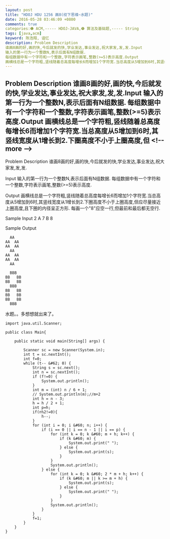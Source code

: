 ```yaml
---
layout: post
title: "HDOJ HDU 1256 画8(绞下思维~水题)"
date: 2016-05-28 03:46:09 +0800
comments: true
categories:❶ ACM,----- HDOJ-JAVA,❺ 算法及基础题,----- String
tags: [java,acm]
keyword: 陈浩翔, 谙忆
description: Problem Description 
谁画8画的好,画的快,今后就发的快,学业发达,事业发达,祝大家发,发,发.Input 
输入的第一行为一个整数N,表示后面有N组数据. 
每组数据中有一个字符和一个整数,字符表示画笔,整数(>=5)表示高度.Output 
画横线总是一个字符粗,竖线随着总高度每增长6而增加1个字符宽.当总高度从5增加到6时,其竖线宽度从1增长到2.下圈高度不小于上圈高度,但 
---
```



Problem Description 
谁画8画的好,画的快,今后就发的快,学业发达,事业发达,祝大家发,发,发.Input 
输入的第一行为一个整数N,表示后面有N组数据. 
每组数据中有一个字符和一个整数,字符表示画笔,整数(>=5)表示高度.Output 
画横线总是一个字符粗,竖线随着总高度每增长6而增加1个字符宽.当总高度从5增加到6时,其竖线宽度从1增长到2.下圈高度不小于上圈高度,但
&#60;!-- more --&#62;
----------

Problem Description
谁画8画的好,画的快,今后就发的快,学业发达,事业发达,祝大家发,发,发.

 

Input
输入的第一行为一个整数N,表示后面有N组数据.
每组数据中有一个字符和一个整数,字符表示画笔,整数(>=5)表示高度.

 

Output
画横线总是一个字符粗,竖线随着总高度每增长6而增加1个字符宽.当总高度从5增加到6时,其竖线宽度从1增长到2.下圈高度不小于上圈高度,但应尽量接近上圈高度,且下圈的内径呈正方形.
每画一个"8"应空一行,但最前和最后都无空行.

 

Sample Input
2
A 7
B 8
 

Sample Output

```
  AA
AA  AA
AA  AA
  AA
AA  AA
AA  AA
  AA

  BBB
BB   BB
BB   BB
  BBB
BB   BB
BB   BB
BB   BB
  BBB

```


水题。。多想想就出来了。

```
import java.util.Scanner;

public class Main{

	public static void main(String[] args) {

		Scanner sc = new Scanner(System.in);
		int t = sc.nextInt();
		int f=0;
		while (t-- &#62; 0) {
			String s = sc.next();
			int n = sc.nextInt();
			if (f!=0) {
				System.out.println();
			}
			int m = (int) n / 6 + 1;
			// System.out.println(m);//m+2
			int h = n - 3;
			h = h / 2 + 1;
			int p=h;
			if(n%2!=0){
				h--;
			}
			for (int i = 0; i &#60; n; i++) {
				if (i == 0 || i == n - 1 || i == p) {
					for (int k = 0; k &#60; m + h; k++) {
						if (k &#60; m) {
							System.out.print(" ");
						} else {
							System.out.print(s);
						}
					}
					System.out.println();
				} else {
					for (int k = 0; k &#60; 2 * m + h; k++) {
						if (k &#60; m || k >= m + h) {
							System.out.print(s);
						} else {
							System.out.print(" ");
						}
					}
					System.out.println();
				}
			}
			f=1;
		}
	}
}

```

